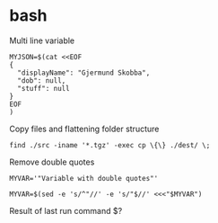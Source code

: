 # bash

Multi line variable
```
MYJSON=$(cat <<EOF
{
  "displayName": "Gjermund Skobba",
  "dob": null,
  "stuff": null
}
EOF
)
```

Copy files and flattening folder structure
```
find ./src -iname '*.tgz' -exec cp \{\} ./dest/ \;
```

Remove double quotes
```
MYVAR='"Variable with double quotes"'

MYVAR=$(sed -e 's/^"//' -e 's/"$//' <<<"$MYVAR")
```

Result of last run command
    $?
